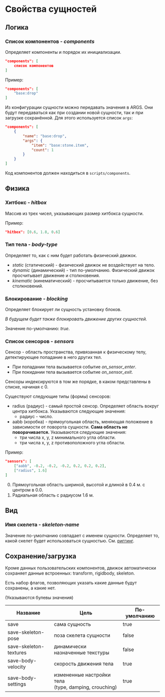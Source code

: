 # Свойства сущностей

## Логика

### Cписок компонентов - *components*

Определяет компоненты и порядок их инициализации.

```json
"components": [
    список компонентов
]
```

Пример:

```json
"components": [
    "base:drop"
]
```

Из конфигурации сущности можно передавать значения в ARGS.
Они будут передаваться как при создании новой сущности, так и при загрузке сохранённой.
Для этого используется список `args`:

```json
"components": [
    {
        "name": "base:drop",
        "args": {
            "item": "base:stone.item",
            "count": 1
        }
    }
]
```

Код компонентов должен находиться в `scripts/components`.

## Физика

### Хитбокс - *hitbox*

Массив из трех чисел, указывающих размер хитбокса сущности.

Пример:

```json
"hitbox": [0.6, 1.8, 0.6]
```


### Тип тела - *body-type*

Определяет то, как с ним будет работать физический движок.

- *static* (статический) - физический движок не воздействует на тело.
- *dynamic* (динамический) - тип по-умолчанию. Физический движок просчитывает движение и столкновения.
- *kinematic* (кинематический) - просчитывается только движение, без столкновений.

### Блокирование - *blocking*

Определяет блокирует ли сущность установку блоков.

*В будущем будет также блокировать движение других сущностей.*

Значение по-умолчанию: *true*.

### Список сенсоров - *sensors*

Сенсор - область пространства, привязанная к физическому телу, детектирующее попадание в него других тел.

- При попадании тела вызывается событие *on_sensor_enter*.
- При покидании тела вызывается событие *on_sensor_exit*.

Сенсоры индексируются в том же порядке, в каком представлены в списке, начиная с 0.

Существуют следующие типы (формы) сенсоров:
- radius (радиус) - самый простой сенсор. Определяет область вокруг центра хитбокса. Указываются следующие значения:
    - радиус - число.
- aabb (коробка) - прямоугольная область, меняющая положение в зависимости от поворота сущности. **Сама область не поворачивается.** Указываются следующие значения:
    - три числа x, y, z минимального угла области.
    - три числа x, y, z противоположного угла области.

Пример:

```json
"sensors": [
    ["aabb", -0.2, -0.2, -0.2, 0.2, 0.2, 0.2],
    ["radius", 1.6]
]
```

0. Прямоугольная область шириной, высотой и длиной в 0.4 м. с центром в 0.0.
1. Радиальная область с радиусом 1.6 м.

## Вид

### Имя скелета - *skeleton-name*

Значение по-умолчанию совпадает с именем сущности. Определяет то, какой скелет будет использоваться сущностью. См. [риггинг](rigging.md).

## Сохранение/загрузка

Кроме данных пользовательских компонентов, движок автоматически сохраняет данные встроенных: transform, rigidbody, skeleton.

Есть набор флагов, позволяющих указать какие данные будут сохранены, а какие нет.

(Указываются булевы значения)

| Название               | Цель                                                     | По-умолчанию |
| ---------------------- | -------------------------------------------------------- | ------------ |
| save                   | сама сущность                                            | true         |
| save-skeleton-pose     | поза скелета сущности                                    | false        |
| save-skeleton-textures | динамически назначенные текстуры                         | false        |
| save-body-velocity     | скорость движения тела                                   | true         |
| save-body-settings     | измененные настройки тела <br>(type, damping, crouching) | true         |
